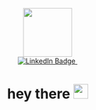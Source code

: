 <!--
**Usernu11/Usernu11** is a ✨ _special_ ✨ repository because its `README.md` (this file) appears on your GitHub profile.
-->
<div id="header" align="center">
  <img src="https://media.giphy.com/media/v1.Y2lkPTc5MGI3NjExYjEzMjdmN2VjM2ZiMzkxMWUxZDIzYTY2ZWYxNzg0MmNkZWU4NWU4MyZlcD12MV9pbnRlcm5hbF9naWZzX2dpZklkJmN0PXM/HwBlFQZFcAoUcPHZdX/giphy.gif" width="100"/>
</div>

<div id="badges" align="center">
  <a href="https://www.linkedin.com/in/bohdan-lavrentiev-%F0%9F%87%A8%F0%9F%87%AD-8b4054203">
    <img src="https://img.shields.io/badge/LinkedIn-blue?style=plastic" alt="LinkedIn Badge"/>
  </a>
  
  <img src="https://komarev.com/ghpvc/?username=Usernu11&style=plastic&color=blue" alt=""/>
  
  <h1>
    hey there
    <img src="https://media.giphy.com/media/hvRJCLFzcasrR4ia7z/giphy.gif" width="30px"/>
  </h1>
</div>
